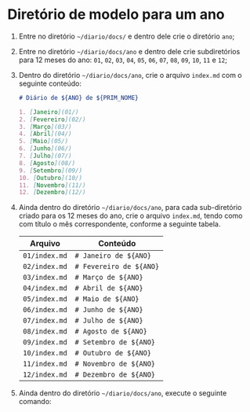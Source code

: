 # Diretório de modelo para um ano

1. Entre no diretório `~/diario/docs/` e dentro dele crie o diretório `ano`;
2. Entre no diretório `~/diario/docs/ano` e dentro dele crie subdiretórios para 12 meses do ano: `01`, `02`, `03`, `04`, `05`, `06`, `07`, `08`, `09`, `10`, `11` e `12`;


3. Dentro do diretório `~/diario/docs/ano`,  crie o arquivo `index.md` com o seguinte conteúdo:

   ```md
   # Diário de ${ANO} de ${PRIM_NOME}
   
   1. [Janeiro](01/)
   2. [Fevereiro](02/)
   3. [Março](03/)
   4. [Abril](04/)
   5. [Maio](05/)
   6. [Junho](06/)
   7. [Julho](07/)
   8. [Agosto](08/)
   9. [Setembro](09/)
   10. [Outubro](10/)
   11. [Novembro](11/)
   12. [Dezembro](12/)
   ```

4. Ainda dentro do diretório `~/diario/docs/ano`, para cada sub-diretório criado para os 12 meses do ano, crie o arquivo `index.md`, tendo como com título o mês correspondente, conforme a seguinte tabela.

    | Arquivo       | Conteúdo                |
    | ------------- | ----------------------- |
    | `01/index.md` | `# Janeiro de ${ANO}`   |
    | `02/index.md` | `# Fevereiro de ${ANO}` |
    | `03/index.md` | `# Março de ${ANO}`     |
    | `04/index.md` | `# Abril de ${ANO}`     |
    | `05/index.md` | `# Maio de ${ANO}`      |
    | `06/index.md` | `# Junho de ${ANO}`     |
    | `07/index.md` | `# Julho de ${ANO}`     |
    | `08/index.md` | `# Agosto de ${ANO}`    |
    | `09/index.md` | `# Setembro de ${ANO}`  |
    | `10/index.md` | `# Outubro de ${ANO}`   |
    | `11/index.md` | `# Novembro de ${ANO}`  |
    | `12/index.md` | `# Dezembro de ${ANO}`  |
    
5. Ainda dentro do diretório `~/diario/docs/ano`, execute o seguinte comando:

    ```bash
    
    ```